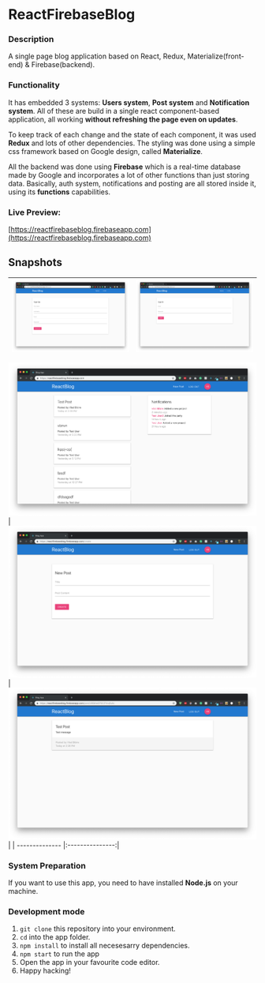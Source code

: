 # ReactFirebaseBlog
### Description
A single page blog application based on React, Redux, Materialize(front-end) & Firebase(backend).

### Functionality
It has embedded 3 systems: **Users system**, **Post system** and **Notification system**. All of these are build in a single react component-based application, all working **without refreshing the page even on updates**. 

To keep track of each change and the state of each component, it was used **Redux** and lots of other dependencies. The styling was done using a simple css framework based on Google design, called **Materialize**.

All the backend was done using **Firebase** which is a real-time database made by Google and incorporates a lot of other functions than just storing data. Basically, auth system, notifications and posting are all stored inside it, using its **functions** capabilities.

### Live Preview:
[https://reactfirebaseblog.firebaseapp.com](https://reactfirebaseblog.firebaseapp.com)

## Snapshots
| ![](./ss/2.png)| ![](./ss/3.png)|
| -------------- |:---------------:|
![](./ss/1.png)
| ![](./ss/4.png)| ![](./ss/5.png)|
| -------------- |:---------------:|

### System Preparation
If you want to use this app, you need to have installed **Node.js** on your machine.

### Development mode
1. `git clone` this repository into your environment.
2. `cd` into the app folder.
3. `npm install` to install all necesesarry dependencies.
4. `npm start` to run the app
5. Open the app in your favourite code editor.
6. Happy hacking!